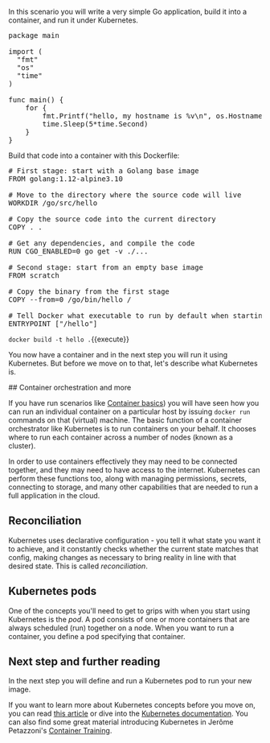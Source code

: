 In this scenario you will write a very simple Go application, build it into a container, and run it under Kubernetes. 

<pre class="file" data-filename="hello.go" data-target="replace">
package main

import (
  "fmt"
  "os"
  "time"
)

func main() {
	for {
		fmt.Printf("hello, my hostname is %v\n", os.Hostname())
		time.Sleep(5*time.Second)
	}
}
</pre>

Build that code into a container with this Dockerfile:

<pre class="file" data-filename="Dockerfile" data-target="replace">
# First stage: start with a Golang base image
FROM golang:1.12-alpine3.10

# Move to the directory where the source code will live
WORKDIR /go/src/hello

# Copy the source code into the current directory
COPY . .

# Get any dependencies, and compile the code
RUN CGO_ENABLED=0 go get -v ./...

# Second stage: start from an empty base image
FROM scratch

# Copy the binary from the first stage
COPY --from=0 /go/bin/hello /

# Tell Docker what executable to run by default when starting this container
ENTRYPOINT ["/hello"]
</pre>

`docker build -t hello .`{{execute}}

You now have a container and in the next step you will run it using Kubernetes. But before we move on to that, let's describe what Kubernetes is.

## Container orchestration and more

If you have run scenarios like [Container basics](../hello)) you will have seen how you can run an individual container on a particular host by issuing `docker run` commands on that (virtual) machine. The basic function of a container orchestrator like Kubernetes is to run containers on your behalf. It chooses where to run each container across a number of nodes (known as a cluster).

In order to use containers effectively they may need to be connected together, and they may need to have access to the internet. Kubernetes can perform these functions too, along with managing permissions, secrets, connecting to storage, and many other capabilities that are needed to run a full application in the cloud.

## Reconciliation

Kubernetes uses declarative configuration - you tell it what state you want it to achieve, and it constantly checks whether the current state matches that config, making changes as necessary to bring reality in line with that desired state. This is called *reconciliation*.

## Kubernetes pods

One of the concepts you'll need to get to grips with when you start using Kubernetes is the *pod*. A pod consists of one or more containers that are always scheduled (run) together on a node. When you want to run a container, you define a pod specifying that container.

## Next step and further reading

In the next step you will define and run a Kubernetes pod to run your new image.

If you want to learn more about Kubernetes concepts before you move on, you can read [this article](https://medium.com/google-cloud/kubernetes-101-pods-nodes-containers-and-clusters-c1509e409e16) or dive into the [Kubernetes documentation](https://kubernetes.io/docs/). You can also find some great material introducing Kubernetes in Jerôme Petazzoni's [Container Training](https://qconuk2019.container.training/#76).
